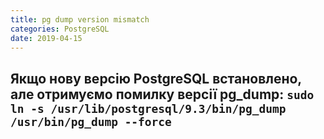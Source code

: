 ```yaml
---
title: pg dump version mismatch
categories: PostgreSQL
date: 2019-04-15
---
```


**Якщо нову версію PostgreSQL встановлено, але отримуємо помилку версії pg_dump:**
`sudo ln -s /usr/lib/postgresql/9.3/bin/pg_dump /usr/bin/pg_dump --force`
-----
